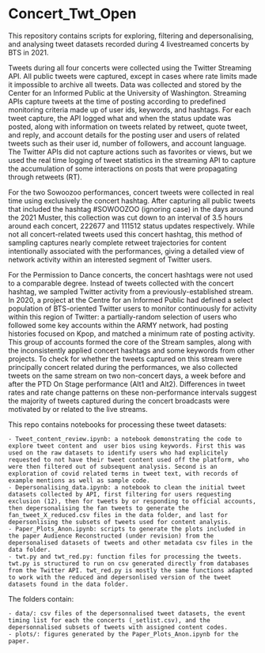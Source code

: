 # Concert_Twt_Open

This repository contains scripts for exploring, filtering and depersonalising, and analysing tweet datasets recorded during 4 livestreamed concerts by BTS in 2021. 

Tweets during all four concerts were collected using the Twitter Streaming API. All public tweets were captured, except in cases where rate limits made it impossible to archive all tweets. Data was collected and stored by the Center for an Informed Public at the University of Washington. Streaming APIs capture tweets at the time of posting according to predefined monitoring criteria made up of user ids, keywords, and hashtags. For each tweet capture, the API logged what and when the status update was posted, along with information on tweets related by retweet, quote tweet, and reply, and account details for the posting user and users of related tweets such as their user id, number of followers, and account language. The Twitter APIs did not capture actions such as favorites or views, but we used the real time logging of tweet statistics in the streaming API to capture the accumulation of some interactions on posts that were propagating through retweets (RT).

For the two Sowoozoo performances, concert tweets were collected in real time using exclusively the concert hashtag. After capturing all public tweets that included the hashtag \#SOWOOZOO (ignoring case) in the days around the 2021 Muster, this collection was cut down to an interval of 3.5 hours around each concert, 222677 and 111512 status updates respectively. While not all concert-related tweets used this concert hashtag, this method of sampling captures nearly complete retweet trajectories for content intentionally associated with the performances, giving a detailed view of network activity within an interested segment of Twitter users.

For the Permission to Dance concerts, the concert hashtags were not used to a comparable degree. Instead of tweets collected with the concert hashtag, we sampled Twitter activity from a previously-established stream. In 2020, a project at the Centre for an Informed Public had defined a select population of BTS-oriented Twitter users to monitor continuously for activity within this region of Twitter: a partially-random selection of users who followed some key accounts within the ARMY network, had posting histories focused on Kpop, and matched a minimum rate of posting activity. This group of accounts formed the core of the Stream samples, along with the inconsistently applied concert hashtags and some keywords from other projects. To check for whether the tweets captured on this stream were principally concert related during the performances, we also collected tweets on the same stream on two non-concert days, a week before and after the PTD On Stage performance (Alt1 and Alt2). Differences in tweet rates and rate change patterns on these non-performance intervals suggest the majority of tweets captured during the concert broadcasts were motivated by or related to the live streams. 

This repo contains notebooks for processing these tweet datasets:
    
    - Tweet_content_review.ipynb: a notebook demonstrating the code to explore tweet content and  user bios using keywords. First this was used on the raw datasets to identify users who had explicitely requested to not have their tweet content used off the platform, who were then filtered out of subsequent analysis. Second is an exploration of covid related terms in tweet text, with records of example mentions as well as sample code. 
    - Depersonalising_data.ipynb: a notebook to clean the initial tweet datasets collected by API, first filtering for users requesting exclusion (12), then for tweets by or responding to official accounts, then depersonalising the fan tweets to generate the fan_tweet_X_reduced.csv files in the data folder, and last for depersonlising the subsets of tweets used for content analysis.
    - Paper_Plots_Anon.ipynb: scripts to generate the plots included in the paper Audience Reconstructed (under revision) from the depersonalised datasets of tweets and other metadata csv files in the data folder. 
    - twt.py and twt_red.py: function files for processing the tweets. twt.py is structured to run on csv generated directly from databases from the Twitter API. twt_red.py is mostly the same functions adapted to work with the reduced and depersonlised version of the tweet datasets found in the data folder. 
    
The folders contain:

    - data/: csv files of the depersonnalised tweet datasets, the event timing list for each the concerts (_setlist.csv), and the depersonnalised subsets of tweets with assigned content codes. 
    - plots/: figures generated by the Paper_Plots_Anon.ipynb for the paper.
